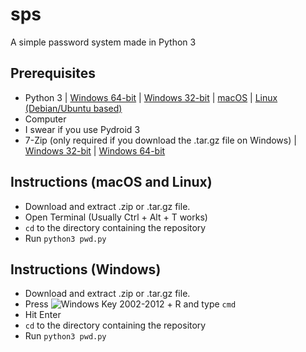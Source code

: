 # sps
A simple password system made in Python 3

## Prerequisites
- Python 3 | [Windows 64-bit](https://www.python.org/ftp/python/3.8.4/python-3.8.4-amd64.exe) | [Windows 32-bit](https://www.python.org/ftp/python/3.8.4/python-3.8.4.exe) | [macOS](https://www.python.org/ftp/python/3.8.4/python-3.8.4-macosx10.9.pkg) | [Linux (Debian/Ubuntu based)](https://linuxize.com/post/how-to-install-python-3-8-on-debian-10/)
- Computer
- I swear if you use Pydroid 3
- 7-Zip (only required if you download the .tar.gz file on Windows) | [Windows 32-bit](https://www.7-zip.org/a/7z1900.exe) | [Windows 64-bit](https://www.7-zip.org/a/7z1900-x64.exe)

## Instructions (macOS and Linux)
- Download and extract .zip or .tar.gz file.
- Open Terminal (Usually Ctrl + Alt + T works)
- `cd` to the directory containing the repository
- Run `python3 pwd.py`

## Instructions (Windows)
- Download and extract .zip or .tar.gz file.
- Press ![Windows Key 2002-2012](https://file.coffee/u/j1tvyGG7b.png) + R and type `cmd`
- Hit Enter
- `cd` to the directory containing the repository
- Run `python3 pwd.py`

